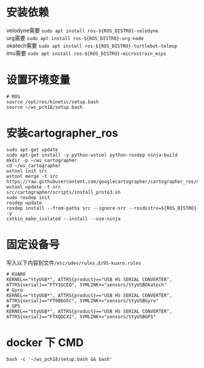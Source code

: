 

# 安装依赖
velodyne需要  `sudo apt install ros-${ROS_DISTRO}-velodyne`  
urg需要  `sudo apt install ros-${ROS_DISTRO}-urg-node`  
okatech需要  `sudo apt install ros-${ROS_DISTRO}-turtlebot-teleop`  
imu需要  `sudo apt install ros-${ROS_DISTRO}-microstrain_mips`  


# 设置环境变量
```
# ROS
source /opt/ros/kinetic/setup.bash
source ~/ws_pch18/setup.bash
```


# 安装cartographer_ros
```
sudo apt-get update
sudo apt-get install -y python-wstool python-rosdep ninja-build
mkdir -p ~/ws_cartographer
cd ~/ws_cartographer
wstool init src
wstool merge -t src https://raw.githubusercontent.com/googlecartographer/cartographer_ros/master/cartographer_ros.rosinstall
wstool update -t src
src/cartographer/scripts/install_proto3.sh
sudo rosdep init
rosdep update
rosdep install --from-paths src --ignore-src --rosdistro=${ROS_DISTRO} -y
catkin_make_isolated --install --use-ninja
```


# 固定设备号
写入以下内容到文件`/etc/udev/rules.d/95-kuaro.rules`  
```
# KUARO
KERNEL=="ttyUSB*", ATTRS{product}=="USB HS SERIAL CONVERTER", ATTRS{serial}=="FTY1GCEQ", SYMLINK+="sensors/ttyUSBOkatech"
# Gyro
KERNEL=="ttyUSB*", ATTRS{product}=="USB HS SERIAL CONVERTER", ATTRS{serial}=="FT0B6GFC", SYMLINK+="sensors/ttyUSBGyro"
# GPS
KERNEL=="ttyUSB*", ATTRS{product}=="USB HS SERIAL CONVERTER", ATTRS{serial}=="FTXQOCXI", SYMLINK+="sensors/ttyUSBGPS"
```


# docker 下 CMD
```
bash -c '~/ws_pch18/setup.bash && bash'
```

